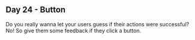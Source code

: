 ## Day 24 - Button

Do you really wanna let your users guess if their actions were successful? No! So give them some feedback if they click a button.
